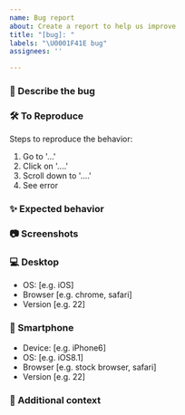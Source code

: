 ```yaml
---
name: Bug report
about: Create a report to help us improve
title: "[bug]: "
labels: "\U0001F41E bug"
assignees: ''

---
```


### 🐞 Describe the bug

<!-- A clear and concise description of what the bug is. -->

### 🛠️ To Reproduce

Steps to reproduce the behavior:

1. Go to '...'
2. Click on '....'
3. Scroll down to '....'
4. See error

### ✨ Expected behavior

<!-- A clear and concise description of what you expected to happen. -->

### 📷 Screenshots

<!-- If applicable, add screenshots to help explain your problem. -->

### 💻 Desktop

<!-- Please complete the following information -->

- OS: [e.g. iOS]
- Browser [e.g. chrome, safari]
- Version [e.g. 22]

### 📱 Smartphone

<!-- Please complete the following information -->

- Device: [e.g. iPhone6]
- OS: [e.g. iOS8.1]
- Browser [e.g. stock browser, safari]
- Version [e.g. 22]

### 🔗 Additional context

<!-- Add any other context about the problem here. -->
